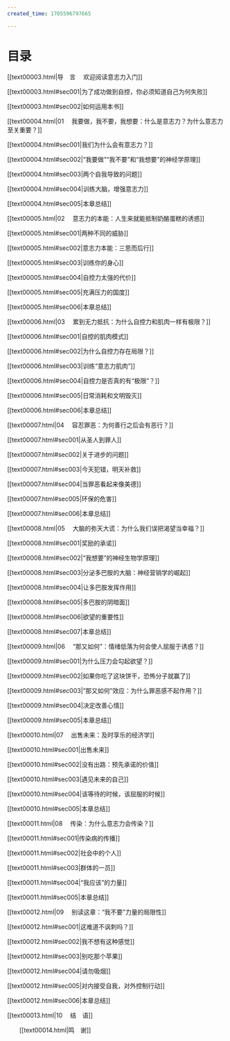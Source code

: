 ```yaml
---
created_time: 1705596797665

---
```

  

# 目录

[[text00003.html\|导　言 　欢迎阅读意志力入门]]

[[text00003.html#sec001\|为了成功做到自控，你必须知道自己为何失败]]

[[text00003.html#sec002\|如何运用本书]]

[[text00004.html\|01 　我要做，我不要，我想要：什么是意志力？为什么意志力至关重要？]]

[[text00004.html#sec001\|我们为什么会有意志力？]]

[[text00004.html#sec002\|“我要做”“我不要”和“我想要”的神经学原理]]

[[text00004.html#sec003\|两个自我导致的问题]]

[[text00004.html#sec004\|训练大脑，增强意志力]]

[[text00004.html#sec005\|本章总结]]

[[text00005.html\|02 　意志力的本能：人生来就能抵制奶酪蛋糕的诱惑]]

[[text00005.html#sec001\|两种不同的威胁]]

[[text00005.html#sec002\|意志力本能：三思而后行]]

[[text00005.html#sec003\|训练你的身心]]

[[text00005.html#sec004\|自控力太强的代价]]

[[text00005.html#sec005\|充满压力的国度]]

[[text00005.html#sec006\|本章总结]]

[[text00006.html\|03 　累到无力抵抗：为什么自控力和肌肉一样有极限？]]

[[text00006.html#sec001\|自控的肌肉模式]]

[[text00006.html#sec002\|为什么自控力存在局限？]]

[[text00006.html#sec003\|训练“意志力肌肉”]]

[[text00006.html#sec004\|自控力是否真的有“极限”？]]

[[text00006.html#sec005\|日常消耗和文明毁灭]]

[[text00006.html#sec006\|本章总结]]

[[text00007.html\|04 　容忍罪恶：为何善行之后会有恶行？]]

[[text00007.html#sec001\|从圣人到罪人]]

[[text00007.html#sec002\|关于进步的问题]]

[[text00007.html#sec003\|今天犯错，明天补救]]

[[text00007.html#sec004\|当罪恶看起来像美德]]

[[text00007.html#sec005\|环保的危害]]

[[text00007.html#sec006\|本章总结]]

[[text00008.html\|05 　大脑的弥天大谎：为什么我们误把渴望当幸福？]]

[[text00008.html#sec001\|奖励的承诺]]

[[text00008.html#sec002\|“我想要”的神经生物学原理]]

[[text00008.html#sec003\|分泌多巴胺的大脑：神经营销学的崛起]]

[[text00008.html#sec004\|让多巴胺发挥作用]]

[[text00008.html#sec005\|多巴胺的阴暗面]]

[[text00008.html#sec006\|欲望的重要性]]

[[text00008.html#sec007\|本章总结]]

[[text00009.html\|06 　“那又如何”：情绪低落为何会使人屈服于诱惑？]]

[[text00009.html#sec001\|为什么压力会勾起欲望？]]

[[text00009.html#sec002\|如果你吃了这块饼干，恐怖分子就赢了]]

[[text00009.html#sec003\|“那又如何”效应：为什么罪恶感不起作用？]]

[[text00009.html#sec004\|决定改善心情]]

[[text00009.html#sec005\|本章总结]]

[[text00010.html\|07 　出售未来：及时享乐的经济学]]

[[text00010.html#sec001\|出售未来]]

[[text00010.html#sec002\|没有出路：预先承诺的价值]]

[[text00010.html#sec003\|遇见未来的自己]]

[[text00010.html#sec004\|该等待的时候，该屈服的时候]]

[[text00010.html#sec005\|本章总结]]

[[text00011.html\|08 　传染：为什么意志力会传染？]]

[[text00011.html#sec001\|传染病的传播]]

[[text00011.html#sec002\|社会中的个人]]

[[text00011.html#sec003\|群体的一员]]

[[text00011.html#sec004\|“我应该”的力量]]

[[text00011.html#sec005\|本章总结]]

[[text00012.html\|09 　别读这章：“我不要”力量的局限性]]

[[text00012.html#sec001\|这难道不讽刺吗？]]

[[text00012.html#sec002\|我不想有这种感觉]]

[[text00012.html#sec003\|别吃那个苹果]]

[[text00012.html#sec004\|请勿吸烟]]

[[text00012.html#sec005\|对内接受自我，对外控制行动]]

[[text00012.html#sec006\|本章总结]]

[[text00013.html\|10 　结　语]]

　　[[text00014.html\|鸣　谢]]